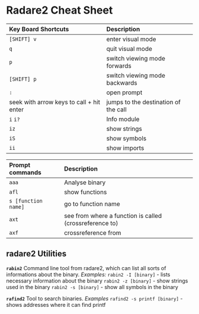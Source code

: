 # Radare2 Cheat Sheet

| Key Board Shortcuts                         | Description
| :---                                        | :---
| `[SHIFT] v`                                 | enter visual mode
| `q`                                         | quit visual mode
| `p`                                         | switch viewing mode forwards
| `[SHIFT] p`                                 | switch viewing mode backwards
| `:`                                         | open prompt
| seek with arrow keys to call + hit enter    | jumps to the destination of the call
| `i` `i?`                                    | Info module
| `iz`                                        | show strings
| `iS`                                        | show symbols
| `ii`                                        | show imports


| Prompt commands                             | Description
| :---                                        | :---
| `aaa`                                       | Analyse binary
| `afl`                                       | show functions
| `s [function name]`                         | go to function name
| `axt`                                       | see from where a function is called (crossreference to)
| `axf`                                       | crossreference from

## radare2 Utilities

**`rabin2`**
Command line tool from radare2, which can list all sorts of informations about the binary.
*Examples:*
`rabin2 -I [binary]` - lists necessary information about the binary
`rabin2 -z [binary]` - show strings used in the binary
`rabin2 -s [binary]` - show all symbols in the binary

**`rafind2`**
Tool to search binaries.
*Examples*
`rafind2 -s printf [binary]` - shows addresses where it can find printf